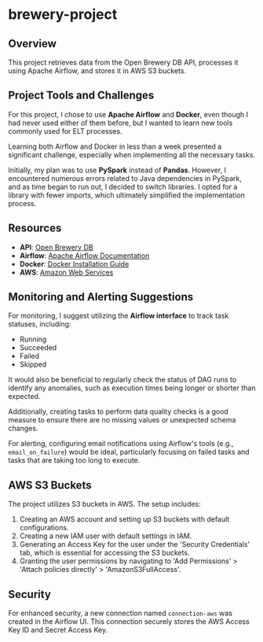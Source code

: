 # brewery-project

## Overview
This project retrieves data from the Open Brewery DB API, processes it using Apache Airflow, and stores it in AWS S3 buckets.

## Project Tools and Challenges

For this project, I chose to use **Apache Airflow** and **Docker**, even though I had never used either of them before, but I wanted to learn new tools commonly used for ELT processes. 

Learning both Airflow and Docker in less than a week presented a significant challenge, especially when implementing all the necessary tasks.

Initially, my plan was to use **PySpark** instead of **Pandas**. However, I encountered numerous errors related to Java dependencies in PySpark, and as time began to run out, I decided to switch libraries. I opted for a library with fewer imports, which ultimately simplified the implementation process.


## Resources
- **API**: [Open Brewery DB](https://api.openbrewerydb.org/breweries)
- **Airflow**: [Apache Airflow Documentation](https://airflow.apache.org/docs/apache-airflow/stable/howto/docker-compose/index.html)
- **Docker**: [Docker Installation Guide](https://docs.docker.com/engine/install/)
- **AWS**: [Amazon Web Services](https://aws.amazon.com/)


## Monitoring and Alerting Suggestions

For monitoring, I suggest utilizing the **Airflow interface** to track task statuses, including:
- Running
- Succeeded
- Failed
- Skipped

It would also be beneficial to regularly check the status of DAG runs to identify any anomalies, such as execution times being longer or shorter than expected. 

Additionally, creating tasks to perform data quality checks is a good measure to ensure there are no missing values or unexpected schema changes.

For alerting, configuring email notifications using Airflow's tools (e.g., `email_on_failure`) would be ideal, particularly focusing on failed tasks and tasks that are taking too long to execute.


## AWS S3 Buckets
The project utilizes S3 buckets in AWS. The setup includes:
1. Creating an AWS account and setting up S3 buckets with default configurations.
2. Creating a new IAM user with default settings in IAM.
3. Generating an Access Key for the user under the 'Security Credentials' tab, which is essential for accessing the S3 buckets.
4. Granting the user permissions by navigating to 'Add Permissions' > 'Attach policies directly' > 'AmazonS3FullAccess'.

## Security
For enhanced security, a new connection named `connection-aws` was created in the Airflow UI. This connection securely stores the AWS Access Key ID and Secret Access Key.

